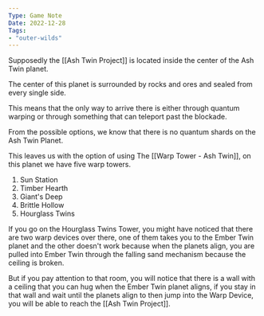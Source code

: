 ```yaml
---
Type: Game Note
Date: 2022-12-28
Tags:
- "outer-wilds"
---
```

Supposedly the [[Ash Twin Project]] is located inside the center of the Ash Twin planet.

The center of this planet is surrounded by rocks and ores and sealed from every single side.

This means that the only way to arrive there is either through quantum warping or through something that can teleport past the blockade.

From the possible options, we know that there is no quantum shards on the Ash Twin Planet.

This leaves us with the option of using The [[Warp Tower - Ash Twin]], on this planet we have five warp towers.

1. Sun Station
2. Timber Hearth
3. Giant's Deep
4. Brittle Hollow
5. Hourglass Twins

If you go on the Hourglass Twins Tower, you might have noticed that there are two warp devices over there, one of them takes you to the Ember Twin planet and the other doesn't work because when the planets align, you are pulled into Ember Twin through the falling sand mechanism because the ceiling is broken.

But if you pay attention to that room, you will notice that there is a wall with a ceiling that you can hug when the Ember Twin planet aligns, if you stay in that wall and wait until the planets align to then jump into the Warp Device, you will be able to reach the [[Ash Twin Project]].



